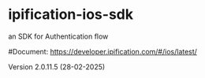 # ipification-ios-sdk
an SDK for Authentication flow

#Document: https://developer.ipification.com/#/ios/latest/

Version 2.0.11.5 (28-02-2025)
